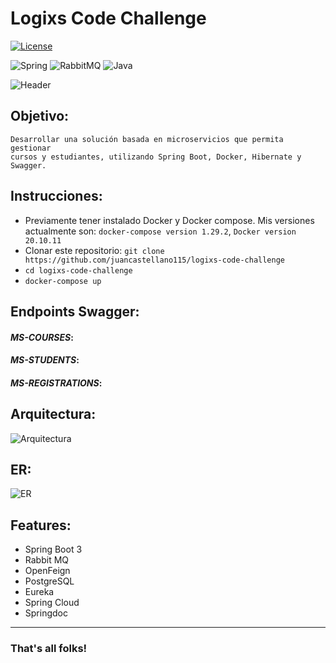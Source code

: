 # Logixs Code Challenge
[![License](https://img.shields.io/badge/License-Apache%202.0-blue.svg)](https://opensource.org/licenses/Apache-2.0)

![Spring](https://img.shields.io/badge/spring-%236DB33F.svg?style=for-the-badge&logo=spring&logoColor=white)
![RabbitMQ](https://img.shields.io/badge/Rabbitmq-FF6600?style=for-the-badge&logo=rabbitmq&logoColor=white)
![Java](https://img.shields.io/badge/java-%23ED8B00.svg?style=for-the-badge&logo=openjdk&logoColor=white)

![Header](https://media.discordapp.net/attachments/720642232008573089/1170740391176315041/image.png?ex=655a23f4&is=6547aef4&hm=ee872e685d37bd2e6bb823fa5cd391219c0415035639caff0590f8d81c5a3dea&=)

## Objetivo:

````
Desarrollar una solución basada en microservicios que permita gestionar
cursos y estudiantes, utilizando Spring Boot, Docker, Hibernate y Swagger.
````
## Instrucciones:

- Previamente tener instalado Docker y Docker compose. Mis versiones actualmente son: `docker-compose version 1.29.2`, `Docker version 20.10.11`
- Clonar este repositorio: `git clone https://github.com/juancastellano115/logixs-code-challenge`
- `cd logixs-code-challenge`
- `docker-compose up`

## Endpoints Swagger:

#### *MS-COURSES*: 

#### *MS-STUDENTS*: 

#### *MS-REGISTRATIONS*: 


## Arquitectura:

![Arquitectura](https://media.discordapp.net/attachments/720642232008573089/1170742113030373387/flow.png?ex=655a258f&is=6547b08f&hm=83602abcdc43b709d37765225e76db814a908fa78219b9a9d5d16543e8805aec&=)

## ER:

![ER](https://www.baeldung.com/wp-content/uploads/2018/11/relation-entity-er-updated.png)

## Features:

- Spring Boot 3
- Rabbit MQ
- OpenFeign
- PostgreSQL
- Eureka
- Spring Cloud
- Springdoc

--------------------

### That's all folks!